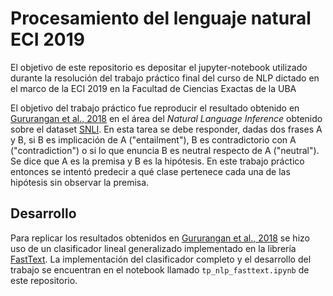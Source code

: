 # Procesamiento del lenguaje natural ECI 2019

El objetivo de este repositorio es depositar el jupyter-notebook utilizado durante la resolución
del trabajo práctico final del curso de NLP dictado en el marco de la ECI 2019 en la Facultad de Ciencias
Exactas de la UBA

El objetivo del trabajo práctico fue reproducir el resultado obtenido en [Gururangan et al., 2018](https://www.aclweb.org/anthology/N18-2017) en el área del _Natural Language Inference_ obtenido sobre el dataset [SNLI](https://nlp.stanford.edu/projects/snli/).
En esta tarea se debe responder, dadas dos frases A y B, si B es implicación de A ("entailment"), B es contradictorio con A ("contradiction") o si lo que enuncia B es neutral respecto de A ("neutral"). Se dice que A es la premisa y B es la hipótesis. En este trabajo práctico entonces se intentó predecir a qué clase pertenece cada una de las hipótesis sin observar la premisa.

## Desarrollo

Para replicar los resultados obtenidos en [Gururangan et al., 2018](https://www.aclweb.org/anthology/N18-2017) se hizo uso de un clasificador lineal generalizado implementado en la librería [FastText](https://fasttext.cc/).
La implementación del clasificador completo y el desarrollo del trabajo se encuentran en el notebook llamado `tp_nlp_fasttext.ipynb` de este repositorio.
